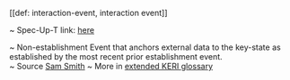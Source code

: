 [[def: interaction-event, interaction event]]

~ Spec-Up-T link: <a href='https://weboftrust.github.io/WOT-terms/docs/glossary/interaction-event'>here</a>

~ Non-establishment Event that anchors external data to the key-state as established by the most recent prior establishment event.  
~ Source [Sam Smith](https://github.com/WebOfTrust/ietf-keri/blob/main/draft-ssmith-keri.md#basic-terminology)
~ More in <a href="https://weboftrust.github.io/WOT-terms/docs/glossary/interaction-event">extended KERI glossary</a>

